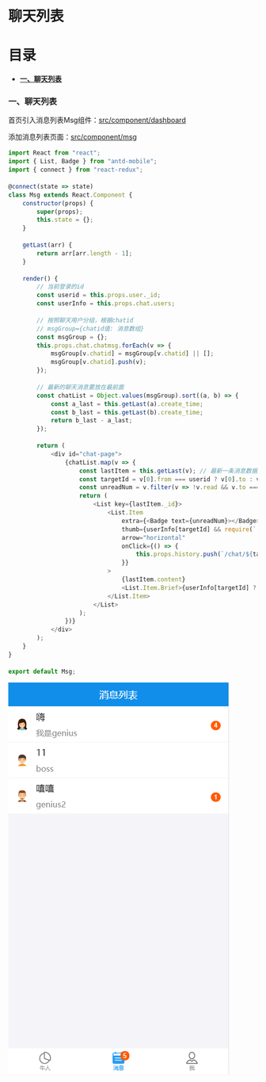 # 聊天列表

# 目录
- [**一、聊天列表**](#一、聊天列表)
<!-- - [**二、前后端实时显示消息**](#二、前后端实时显示消息)
	- [2.1添加聊天路由界面](#2.1添加聊天路由界面)
	- [2.2socket前后端消息互通](#2.2socket前后端消息互通)
- [**三、聊天功能实现**](#三、聊天功能实现)
	- [3.1聊天功能](#3.1聊天功能)
	- [3.2未读消息数](#3.2未读消息数)
	- [3.3聊天头像名称与未读消息调整](#3.3聊天头像名称与未读消息调整)
	- [3.4发送emoji表情](#3.4发送emoji表情) -->


### <a id="一、聊天列表"></a>一、聊天列表
首页引入消息列表Msg组件：[src/component/dashboard](https://github.com/ccyinghua/imooc-react-chat/blob/master/src/component/dashboard/index.js)<br>

添加消息列表页面：[src/component/msg](https://github.com/ccyinghua/imooc-react-chat/blob/master/src/component/msg/index.js)
```javascript
import React from "react";
import { List, Badge } from "antd-mobile";
import { connect } from "react-redux";

@connect(state => state)
class Msg extends React.Component {
	constructor(props) {
		super(props);
		this.state = {};
	}

	getLast(arr) {
		return arr[arr.length - 1];
	}

	render() {
		// 当前登录的id
		const userid = this.props.user._id;
		const userInfo = this.props.chat.users;

		// 按照聊天用户分组，根据chatid
		// msgGroup={chatid值: 消息数组}
		const msgGroup = {};
		this.props.chat.chatmsg.forEach(v => {
			msgGroup[v.chatid] = msgGroup[v.chatid] || [];
			msgGroup[v.chatid].push(v);
		});

		// 最新的聊天消息要放在最前面
		const chatList = Object.values(msgGroup).sort((a, b) => {
			const a_last = this.getLast(a).create_time;
			const b_last = this.getLast(b).create_time;
			return b_last - a_last;
		});

		return (
			<div id="chat-page">
				{chatList.map(v => {
					const lastItem = this.getLast(v); // 最新一条消息数据
					const targetId = v[0].from === userid ? v[0].to : v[0].from; // 聊天对象id
					const unreadNum = v.filter(v => !v.read && v.to === userid).length; // 未读数量
					return (
						<List key={lastItem._id}>
							<List.Item
								extra={<Badge text={unreadNum}></Badge>}
								thumb={userInfo[targetId] && require(`../assets/img/${userInfo[targetId].avatar}.png`)}
								arrow="horizontal"
								onClick={() => {
									this.props.history.push(`/chat/${targetId}`)
								}}
							>
								{lastItem.content}
								<List.Item.Brief>{userInfo[targetId] ? userInfo[targetId].name : ""}</List.Item.Brief>
							</List.Item>
						</List>
					);
				})}
			</div>
		);
	}
}

export default Msg;
```
![](./resource/06_msg/1.png)

<!-- - ### <a id="2.1添加聊天路由界面"></a>2.1添加聊天路由界面 -->


